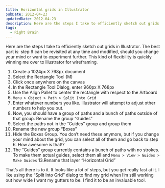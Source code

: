 ```yaml
---
title: Horizontal grids in Illustrator
pubDate: 2012-04-23
updatedDate: 2012-04-23
description: Here are the steps I take to efficiently sketch out grids in Illustrator.
tags:
  - Right Brain
---
```


Here are the steps I take to efficiently sketch out grids in Illustrator. The
best part is: step 6 can be revisited at any time and modified, should you
change your mind or want to experiment further. This kind of flexibility is
quickly winning me over to Illustrator for wireframing.

1. Create a 1024px X 768px document
2. Select the Rectangle Tool&nbsp;(M)
3. Click once anywhere on the&nbsp;canvas
4. In the Rectangle Tool Dialog, enter 960px X 768px
5. Use the Align Pallet to center the rectangle with respect to
   the&nbsp;Artboard
6. `Menu > Object > Path > Split Into Grid`
7. Enter whatever numbers you like. Illustrator will attempt to adjust other
   numbers to help you out.
8. Now, you should have a group of paths and a bunch of paths outside of that
   group. Rename the group &#8220;Guides&#8221;
9. Select the paths not in the &#8220;Guides&#8221; group and group them
10. Rename the new group &#8220;Boxes&#8221;
11. Hide the Boxes Group. You don&#8217;t need these anymore, but if you change
    your mind about the grid, you can select all of them and go back to step 6.
    How awesome is that!?
12. The &#8220;Guides&#8221; group currently contains a bunch of paths with no
    strokes. To make them actual guides, select them all and `Menu > View >
Guides > Make Guides` 13.Rename that layer &#8220;Horizontal Grid&#8221;

That&#8217;s all there is to it. It looks like a lot of steps, but you get
really fast at it. I like using the &#8220;Split Into Grid&#8221; dialog to find
my grid when I&#8217;m still working out how wide I want my gutters to be. I
find it to be an invaluable tool.
